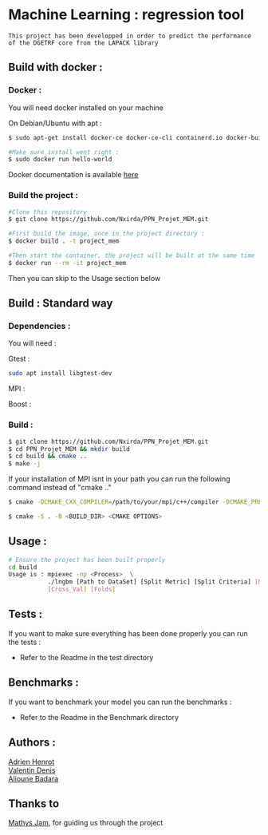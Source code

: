 # Machine Learning : regression tool

    This project has been developped in order to predict the performance of the DGETRF core from the LAPACK library

## Build with docker :

### Docker :

You will need docker installed on your machine

On Debian/Ubuntu with apt :

```sh
$ sudo apt-get install docker-ce docker-ce-cli containerd.io docker-buildx-plugin docker-compose-plugin

#Make sure install went right :
$ sudo docker run hello-world
```

Docker documentation is available [here](https://docs.docker.com/engine/install/)

### Build the project :

```sh
#Clone this repository
$ git clone https://github.com/Nxirda/PPN_Projet_MEM.git

#First build the image, once in the project directory :
$ docker build . -t project_mem 

#Then start the container, the project will be built at the same time
$ docker run --rm -it project_mem
```

Then you can skip to the Usage section below


## Build : Standard way

### Dependencies :

You will need :

Gtest : 

```sh
sudo apt install libgtest-dev
```

MPI :

Boost : 

### Build :

```sh
$ git clone https://github.com/Nxirda/PPN_Projet_MEM.git
$ cd PPN_Projet_MEM && mkdir build
$ cd build && cmake ..
$ make -j
```

If your installation of MPI isnt in your path you can run the following command
instead of "cmake .."

```sh
$ cmake -DCMAKE_CXX_COMPILER=/path/to/your/mpi/c++/compiler -DCMAKE_PREFIX_PATH=/path/to/your/mpi/installation ..
```

```sh
$ cmake -S . -B <BUILD_DIR> <CMAKE OPTIONS>
```

## Usage :

```sh
# Ensure the project has been built properly
cd build
Usage is : mpiexec -np <Process>  \
           ./lngbm [Path to DataSet] [Split Metric] [Split Criteria] [Depth] [Number of Trees] \
           [Cross_Val] [Folds]
```

## Tests : 

If you want to make sure everything has been done properly you
can run the tests :

- Refer to the Readme in the test directory

## Benchmarks : 

If you want to benchmark your model you can run the benchmarks :

- Refer to the Readme in the Benchmark directory


## Authors :
[Adrien Henrot](https://github.com/Nxirda) \
[Valentin Denis](https://github.com/valde3003)  \
[Alioune Badara](https://github.com/Alioune-Badara)  

## Thanks to

[Mathys Jam](https://github.com/Thukisdo), for guiding us through the project
